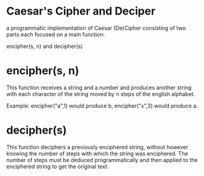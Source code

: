 # Caesar's Cipher and Deciper

a programmatic implementation of Caesar (De)Cipher consisting of two parts each focused on a main function:

encipher(s, n) and decipher(s)

# encipher(s, n)

This function receives a string and a number and produces another string with each character of the string moved by n steps of the english alphabet.

Example: encipher("a",1) would produce b, encipher("x",3) would produce a.

# decipher(s)

This function deciphers a previously enciphered string, without however knowing the number of steps with which the string was enciphered. The number of steps must be deduced programmatically and then applied to the enciphered string to get the original text.

